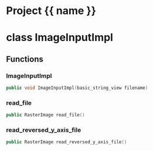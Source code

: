 <script setup>
import {useRoute} from 'vitepress'
const {path} = useRoute()
const tokens = path.split('/')
const words = tokens[2].split('-');
for (let i = 0; i < words.length; i++) {
    words[i] = words[i].charAt(0).toUpperCase() + words[i].slice(1);
    words[i] = words[i].replace('geode', 'Geode')
}
const name = words.join('-');
</script>
# Project {{ name }}

# class ImageInputImpl


## Functions

### ImageInputImpl

```cpp
public void ImageInputImpl(basic_string_view filename)
```


### read_file

```cpp
public RasterImage read_file()
```


### read_reversed_y_axis_file

```cpp
public RasterImage read_reversed_y_axis_file()
```




